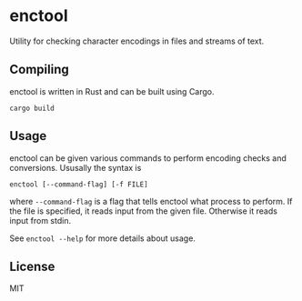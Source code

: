 # enctool
Utility for checking character encodings in files and streams of text.

## Compiling
enctool is written in Rust and can be built using Cargo.

    cargo build

## Usage
enctool can be given various commands to perform encoding checks and conversions. Ususally the syntax is

    enctool [--command-flag] [-f FILE]

where `--command-flag` is a flag that tells enctool what process to perform. If the file is specified, it reads input from the given file. Otherwise it reads input from stdin.

See `enctool --help` for more details about usage.

## License
MIT
